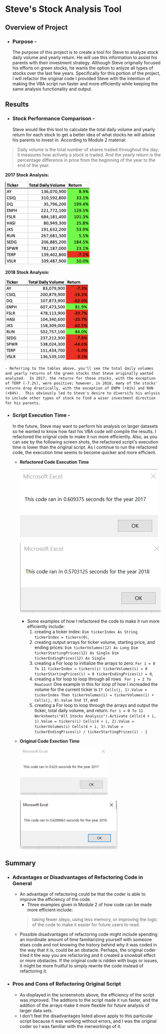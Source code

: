 # **Steve's Stock Analysis Tool**

## **Overview of Project**
  - ### Purpose - 
    The purpose of this project is to create a tool for Steve to analyze stock daily volume and yearly return.  He will use this information to assist his parents with their investment strategy.  Although Steve originally focused his efforts on green stocks, he wants the option to anlyze all types of stocks over the last few years.  Specifically for this portion of the project, I will refactor the original code I provided Steve with the intention of making the VBA script run faster and more efficiently while keeping the same analysis functionality and output.

## **Results**
  - ### Stock Performance Comparison - 
    Steve would like this tool to calculate the total daily volume and yearly return for each stock to get a better idea of what stocks he will advise his parents to invest in. According to Module 2 material:
  
   > Daily volume is the total number of shares traded throughout the day; it measures how actively a stock is traded. And the yearly return is the percentage difference in price from the beginning of the year to the end of the year.
 
   
   **2017 Stock Analysis:**
  
   ![Stock_Table_2017](Resources/Stock_Table_2017.PNG)
  
  **2018 Stock Analysis:**
  
   ![Stock_Table_2018](Resources/Stock_Table_2018.PNG)


    - Referring to the tables above, you'll see the total daily volumes and yearly returns of the green stocks that Steve originally wanted analyzed.  In 2017, the returns for these stocks, with the exception of TERP (-7.2%), were positive; however, in 2018, many of the stocks' returns drop drastically, with the exception of ENPH (+81%) and RUN (+84%).  This obviously led to Steve's desire to diversify his anlysis to include other types of stock to find a wiser investment direction for his parents.

  - ### Script Execution Time - 
    In the future, Steve may want to perform his analysis on larger datasets so he wanted to know how fast his VBA code will compile the results. I refactored the orignal code to make it run more efficiently.  Also, as you can see by the following screen shots, the refactored script's execution time is lower than the original script.  As I continue to run the refactored code, the execution time seems to become quicker and more efficient.

    - **Refactored Code Execution Time**
          
        ![VBA_Challenge_2017](Resources/VBA_Challenge_2017.png)
    
        ![VBA_Challenge_2018](Resources/VBA_Challenge_2018.PNG)
      
      - Some examples of how I refactored the code to make it run more efficiently include:
        1) creating a ticker index: `Dim tickerIndex As String tickerIndex = tickers(0)`,
        2) creating output arrays for ticker volume, starting price, and ending prices:  `Dim tickerVolumes(12) As Long Dim tickerStartingPrices(12) As Single Dim tickerEndingPrices(12) As Single`
        3) creating a For loop to initialize the arrays to zero: `For i = 0 To 11 tickerIndex = tickers(i) tickerVolumes(i) = 0 tickerStartingPrices(i) = 0 tickerEndingPrices(i) = 0`,
        4) creating a for loop to loop through all rows ` For j = 2 To RowCount`  One example in this for loop of how I increaded the volume for the current ticker is `If Cells(j, 1).Value = tickerIndex Then tickerVolumes(i) = tickerVolumes(i) + Cells(j, 8).Value End If`, and 
        5) creating a For loop to loop through the arrays and output the ticker, total daily volume, and return. `For i = 0 To 11 Worksheets("All Stocks Analysis").Activate Cells(4 + i, 1).Value = tickers(i) Cells(4 + i, 2).Value = tickerVolumes(i) Cells(4 + i, 3).Value = tickerEndingPrices(i) / tickerStartingPrices(i) - 1`
  
    - **Original Code Exection Time** 
        
       ![Original_2017](Resources/Original_2017.PNG)
       
       ![Original_2018](Resources/Original_2018.PNG)
  
## **Summary**
  - ### Advantages or Disadvantages of Refactoring Code in General
    - An advantage of refactoring could be that the coder is able to improve the efficiency of the code.  
      -  Three examples given in Module 2 of how code can be made more efficient include:
      > taking fewer steps, using less memory, or improving the logic of the code to make it easier for future users to read.
    - Possible disadvantages of refactoring code might include spending an inordinate amount of time familiarizing yourself with someone elses code and not knowing the history behind why it was coded in the way that it is, could be an obstacle.  Perhaps, the original coder tried it the way you are refactoring and it created a snowball effect or more obstacles.  If the original code is ridden with bugs or issues, it might be more fruitful to simply rewrite the code instead of refactoring it.
  - ### Pros and Cons of Refactoring Original Script
    - As displayed in the screenshots above, the efficiency of the script was improved.  The addtions to the script made it run faster, and the addtion of the arrays make it more flexible for future analysis of larger data sets.
    - I don't feel the disadvantages listed above apply to this particular script because it was working without errors, and I was the original coder so I was familiar with the inerworkings of it.



